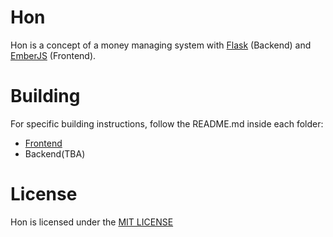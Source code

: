 # Hon

Hon is a concept of a money managing system with [Flask](http://flask.pocoo.org/) (Backend)
and [EmberJS](http://emberjs.com/) (Frontend).

# Building

For specific building instructions, follow the README.md inside each folder:

- [Frontend](https://github.com/nihey/hon/tree/master/hon-frontend)
- Backend(TBA)

# License

Hon is licensed under the [MIT LICENSE](http://opensource.org/licenses/MIT)

